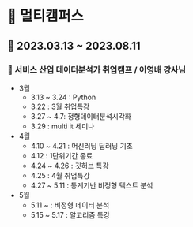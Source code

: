# :seedling: 멀티캠퍼스 
## :calendar: 2023.03.13 ~ 2023.08.11
### :pushpin: 서비스 산업 데이터분석가 취업캠프 / 이영배 강사님

- 3월
  - 3.13 ~ 3.24 : Python
  - 3.22 : 3월 취업특강
  - 3.27 ~ 4.7: 정형데이터분석시각화
  - 3.29 : multi it 세미나
- 4월
  - 4.10 ~ 4.21 : 머신러닝 딥러닝 기초
  - 4.12 : 1단위기간 종료
  - 4.24 ~ 4.26 : 깃허브 특강
  - 4.25 : 4월 취업특강
  - 4.27 ~ 5.11 : 통계기반 비정형 텍스트 분석
- 5월
  - 5.11 ~ : 비정형 데이터 분석
  - 5.15 ~ 5.17 : 알고리즘 특강
